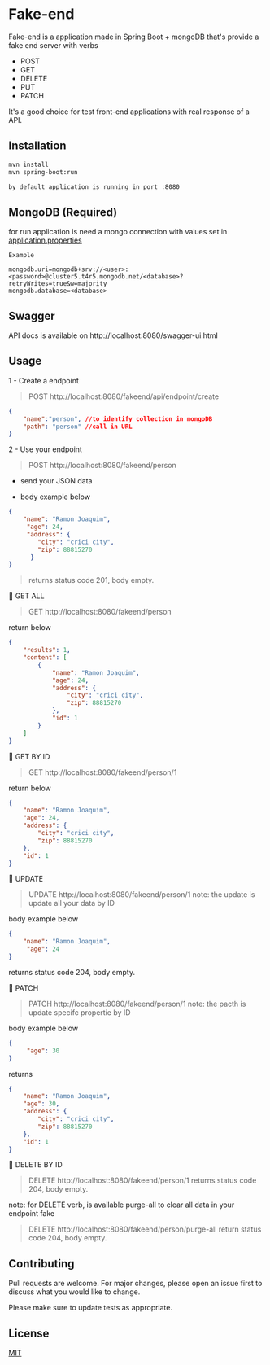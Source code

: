 # Fake-end

Fake-end is a application made in Spring Boot + mongoDB that's provide a fake end server with verbs 
- POST
- GET
- DELETE
- PUT
- PATCH

It's a good choice for test front-end applications with real response of a API.
## Installation

```bash
mvn install
mvn spring-boot:run

by default application is running in port :8080
```

## MongoDB (Required)
for run application is need a mongo connection with values set in [application.properties](src/main/resources/application.properties)
````
Example

mongodb.uri=mongodb+srv://<user>:<password>@cluster5.t4r5.mongodb.net/<database>?retryWrites=true&w=majority
mongodb.database=<database>
````

## Swagger
API docs is available on http://localhost:8080/swagger-ui.html

## Usage
1 - Create a endpoint
> POST http://localhost:8080/fakeend/api/endpoint/create

```json
{
    "name":"person", //to identify collection in mongoDB
    "path": "person" //call in URL
}
```

2 - Use your endpoint
> POST http://localhost:8080/fakeend/person 

- send your JSON data
+ body example below 

```json
{
    "name": "Ramon Joaquim",
     "age": 24,
     "address": {
        "city": "crici city",
        "zip": 88815270
      } 
}
```
> returns status code 201, body empty.

:large_orange_diamond: GET ALL
> GET http://localhost:8080/fakeend/person

return below
```json
{
    "results": 1,
    "content": [
        {
            "name": "Ramon Joaquim",
            "age": 24,
            "address": {
                "city": "crici city",
                "zip": 88815270
            },
            "id": 1
        }
    ]
}
```

:large_orange_diamond: GET BY ID
> GET http://localhost:8080/fakeend/person/1

return below
```json
{
    "name": "Ramon Joaquim",
    "age": 24,
    "address": {
        "city": "crici city",
        "zip": 88815270
    },
    "id": 1
}
```

:large_orange_diamond: UPDATE 
> UPDATE http://localhost:8080/fakeend/person/1
note: the update is update all your data by ID

body example below
```json
{
    "name": "Ramon Joaquim",
     "age": 24
}
```

returns status code 204, body empty.

:large_orange_diamond: PATCH 
> PATCH http://localhost:8080/fakeend/person/1
note: the pacth is update specifc propertie by ID

body example below

```json
{
     "age": 30
}
```

returns 

```json
{
    "name": "Ramon Joaquim",
    "age": 30,
    "address": {
        "city": "crici city",
        "zip": 88815270
    },
    "id": 1
}

```

:large_orange_diamond: DELETE BY ID
> DELETE http://localhost:8080/fakeend/person/1
returns status code 204, body empty.

note: for DELETE verb, is available purge-all to clear all data in your endpoint fake
> DELETE http://localhost:8080/fakeend/person/purge-all
return status code 204, body empty.

## Contributing
Pull requests are welcome. For major changes, please open an issue first to discuss what you would like to change.

Please make sure to update tests as appropriate.

## License
[MIT](https://choosealicense.com/licenses/mit/)
